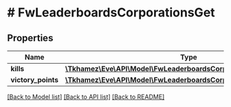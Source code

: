 # # FwLeaderboardsCorporationsGet

## Properties

Name | Type | Description | Notes
------------ | ------------- | ------------- | -------------
**kills** | [**\Tkhamez\Eve\API\Model\FwLeaderboardsCorporationsGetKills**](FwLeaderboardsCorporationsGetKills.md) |  |
**victory_points** | [**\Tkhamez\Eve\API\Model\FwLeaderboardsCorporationsGetVictoryPoints**](FwLeaderboardsCorporationsGetVictoryPoints.md) |  |

[[Back to Model list]](../../README.md#models) [[Back to API list]](../../README.md#endpoints) [[Back to README]](../../README.md)
